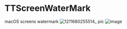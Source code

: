 # TTScreenWaterMark
macOS screens watermark
![1211680255514_ pic](https://user-images.githubusercontent.com/17865148/229084924-a17ed878-28d8-4bcb-a25c-bdad9bba2eeb.jpg)
![image](https://user-images.githubusercontent.com/17865148/229084370-3cf27b4c-3308-43d5-ada3-500eaf5f6b43.png)
